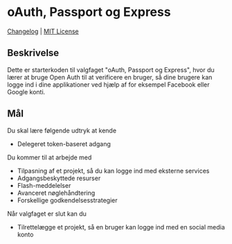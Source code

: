 # oAuth, Passport og Express
[Changelog](CHANGELOG.md) | [MIT License](LICENSE)

## Beskrivelse
Dette er starterkoden til valgfaget "oAuth, Passport og Express", hvor du lærer at bruge Open Auth til at verificere en bruger, så dine brugere kan logge ind i dine applikationer ved hjælp af for eksempel Facebook eller Google konti.

## Mål
Du skal lære følgende udtryk at kende

- Delegeret token-baseret adgang

Du kommer til at arbejde med

- Tilpasning af et projekt, så du kan logge ind med eksterne services
- Adgangsbeskyttede resurser
- Flash-meddelelser
- Avanceret nøglehåndtering
- Forskellige godkendelsesstrategier

Når valgfaget er slut kan du

- Tilrettelægge et projekt, så en bruger kan logge ind med en social media konto